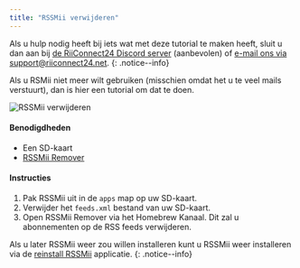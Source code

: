```yaml
---
title: "RSSMii verwijderen"
---
```


Als u hulp nodig heeft bij iets wat met deze tutorial te maken heeft, sluit u dan aan bij [de RiiConnect24 Discord server](https://discord.gg/b4Y7jfD) (aanbevolen) of [e-mail ons via support@riiconnect24.net](mailto:support@riiconnect24.net).
{: .notice--info}

Als u RSMii niet meer wilt gebruiken (misschien omdat het u te veel mails verstuurt), dan is hier een tutorial om dat te doen.

![RSSMii verwijderen](/images/rssmii-remove.png)

#### Benodigdheden

* Een SD-kaart
* [RSSMii Remover](https://hbb1.oscwii.org/hbb/rssmii-remover/rssmii-remover.zip)

#### Instructies

1. Pak RSSMii uit in de `apps` map op uw SD-kaart.
2. Verwijder het `feeds.xml` bestand van uw SD-kaart.
3. Open RSSMii Remover via het Homebrew Kanaal. Dit zal u abonnementen op de RSS feeds verwijderen.

Als u later RSSMii weer zou willen installeren kunt u RSSMii weer installeren via de [reinstall RSSMii](rssmii) applicatie.
{: .notice--info}
